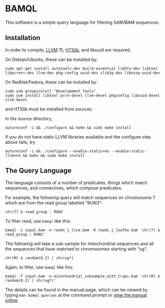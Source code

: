 # BAMQL

This software is a simple query language for filtering SAM/BAM sequences.

## Installation

In order to compile, [LLVM](http://llvm.org/) 15, [HTSlib](https://github.com/samtools/htslib/), and libuuid are required.

On Debian/Ubuntu, these can be installed by:

    sudo apt-get install autotools-dev build-essential libhts-dev libtool libpcre++-dev llvm-dev pkg-config uuid-dev zlib1g-dev libossp-uuid-dev

On RedHat/Fedora, these can be installed by:

    sudo yum groupinstall "Development Tools"
    sudo yum install libtool pcre-devel llvm-devel pkgconfig libuuid-devel zlib-devel

and HTSlib must be installed from sources.

In the source directory,

    autoreconf -i && ./configure && make && sudo make install

If you do not have static LLVM libraries available and the configure step above fails, try

    autoreconf -i && ./configure --enable-static=no --enable-static-llvm=no && make && sudo make install

## The Query Language

The language consists of a number of predicates, things which match sequences, and connectives, which compose predicates.

For example, the following query will match sequences on chromosome 7 which are from the read group labelled “RUN3”:

    chr(7) & read_group : RUN3

To filter read, use `bamql` like this:

    bamql -i input.bam -o reads_i_live.bam -O reads_i_loathe.bam 'chr(7) & read_group : RUN3'

The following will take a sub-sample for mitochondrial sequences and all the sequences that have matched to chromosomes starting with “ug”:

    chr(M) & random(0.2) | chr(ug*)

Again, to filter, use `bamql` like this:

    bamql -f input.bam -o mitochondrial_subsample_with_traps.bam 'chr(M) & random(0.2) | chr(ug*)'

The details can be found in the manual page, which can be viewed by typing `man bamql_queries` at the command prompt or [view the manual online](http://artefacts.masella.name/bamql_queries.html).
